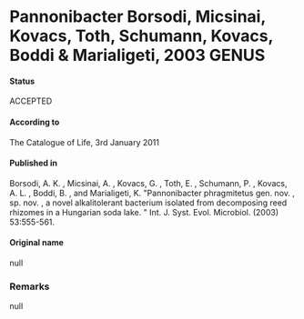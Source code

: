 # Pannonibacter Borsodi, Micsinai, Kovacs, Toth, Schumann, Kovacs, Boddi & Marialigeti, 2003 GENUS

#### Status
ACCEPTED

#### According to
The Catalogue of Life, 3rd January 2011

#### Published in
Borsodi, A. K. , Micsinai, A. , Kovacs, G. , Toth, E. , Schumann, P. , Kovacs, A. L. , Boddi, B. , and Marialigeti, K. "Pannonibacter phragmitetus gen. nov. , sp. nov. , a novel alkalitolerant bacterium isolated from decomposing reed rhizomes in a Hungarian soda lake. " Int. J. Syst. Evol. Microbiol. (2003) 53:555-561.

#### Original name
null

### Remarks
null